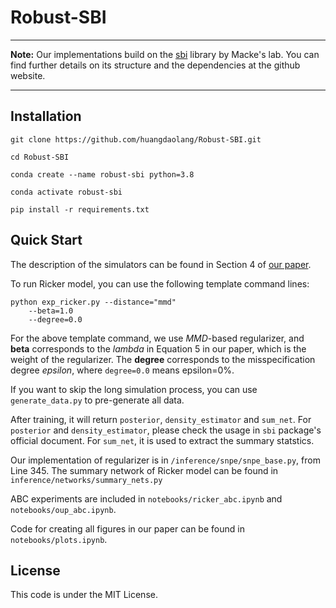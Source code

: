 # Robust-SBI
_______
**Note:** Our implementations build on the [sbi](https://github.com/mackelab/sbi) library by Macke's lab. 
You can find further details on its structure and the dependencies at the github website.
_______


## Installation
```
git clone https://github.com/huangdaolang/Robust-SBI.git

cd Robust-SBI

conda create --name robust-sbi python=3.8

conda activate robust-sbi

pip install -r requirements.txt
```

## Quick Start
The description of the simulators can be found in Section 4 of [our paper](https://arxiv.org/abs/2305.15871).

To run Ricker model, you can use the following template command lines:

```angular2html
python exp_ricker.py --distance="mmd" 
    --beta=1.0 
    --degree=0.0
```

For the above template command, we use *MMD*-based regularizer, and **beta** corresponds to the *lambda* in Equation 5 in our paper,
which is the weight of the regularizer. The **degree** corresponds to the misspecification degree *epsilon*, where `degree=0.0` means epsilon=0%.

If you want to skip the long simulation process, you can use `generate_data.py` to pre-generate all data.

After training, it will return `posterior`, `density_estimator` and `sum_net`. For `posterior` and `density_estimator`, please check the usage in `sbi` package's official document.
For `sum_net`, it is used to extract the summary statstics.

Our implementation of regularizer is in `/inference/snpe/snpe_base.py`, from Line 345. The summary network of Ricker model can be found in `inference/networks/summary_nets.py`

ABC experiments are included in `notebooks/ricker_abc.ipynb` and `notebooks/oup_abc.ipynb`.

Code for creating all figures in our paper can be found in `notebooks/plots.ipynb`.

## License
This code is under the MIT License.